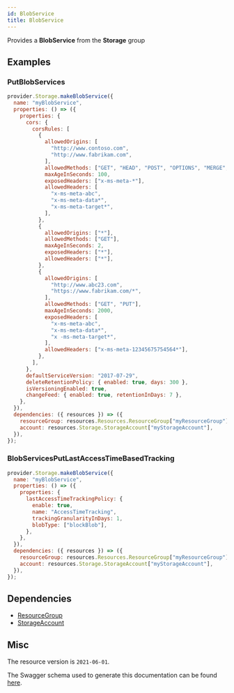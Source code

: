 ```yaml
---
id: BlobService
title: BlobService
---
```

Provides a **BlobService** from the **Storage** group
## Examples
### PutBlobServices
```js
provider.Storage.makeBlobService({
  name: "myBlobService",
  properties: () => ({
    properties: {
      cors: {
        corsRules: [
          {
            allowedOrigins: [
              "http://www.contoso.com",
              "http://www.fabrikam.com",
            ],
            allowedMethods: ["GET", "HEAD", "POST", "OPTIONS", "MERGE", "PUT"],
            maxAgeInSeconds: 100,
            exposedHeaders: ["x-ms-meta-*"],
            allowedHeaders: [
              "x-ms-meta-abc",
              "x-ms-meta-data*",
              "x-ms-meta-target*",
            ],
          },
          {
            allowedOrigins: ["*"],
            allowedMethods: ["GET"],
            maxAgeInSeconds: 2,
            exposedHeaders: ["*"],
            allowedHeaders: ["*"],
          },
          {
            allowedOrigins: [
              "http://www.abc23.com",
              "https://www.fabrikam.com/*",
            ],
            allowedMethods: ["GET", "PUT"],
            maxAgeInSeconds: 2000,
            exposedHeaders: [
              "x-ms-meta-abc",
              "x-ms-meta-data*",
              "x -ms-meta-target*",
            ],
            allowedHeaders: ["x-ms-meta-12345675754564*"],
          },
        ],
      },
      defaultServiceVersion: "2017-07-29",
      deleteRetentionPolicy: { enabled: true, days: 300 },
      isVersioningEnabled: true,
      changeFeed: { enabled: true, retentionInDays: 7 },
    },
  }),
  dependencies: ({ resources }) => ({
    resourceGroup: resources.Resources.ResourceGroup["myResourceGroup"],
    account: resources.Storage.StorageAccount["myStorageAccount"],
  }),
});

```

### BlobServicesPutLastAccessTimeBasedTracking
```js
provider.Storage.makeBlobService({
  name: "myBlobService",
  properties: () => ({
    properties: {
      lastAccessTimeTrackingPolicy: {
        enable: true,
        name: "AccessTimeTracking",
        trackingGranularityInDays: 1,
        blobType: ["blockBlob"],
      },
    },
  }),
  dependencies: ({ resources }) => ({
    resourceGroup: resources.Resources.ResourceGroup["myResourceGroup"],
    account: resources.Storage.StorageAccount["myStorageAccount"],
  }),
});

```
## Dependencies
- [ResourceGroup](../Resources/ResourceGroup.md)
- [StorageAccount](../Storage/StorageAccount.md)
## Misc
The resource version is `2021-06-01`.

The Swagger schema used to generate this documentation can be found [here](https://github.com/Azure/azure-rest-api-specs/tree/main/specification/storage/resource-manager/Microsoft.Storage/stable/2021-06-01/blob.json).
